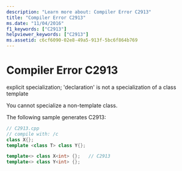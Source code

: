 ```yaml
---
description: "Learn more about: Compiler Error C2913"
title: "Compiler Error C2913"
ms.date: "11/04/2016"
f1_keywords: ["C2913"]
helpviewer_keywords: ["C2913"]
ms.assetid: c6cf6090-02e8-49a5-913f-5bc6f864b769
---
```

# Compiler Error C2913

explicit specialization; 'declaration' is not a specialization of a class template

You cannot specialize a non-template class.

The following sample generates C2913:

```cpp
// C2913.cpp
// compile with: /c
class X{};
template <class T> class Y{};

template<> class X<int> {};   // C2913
template<> class Y<int> {};
```
